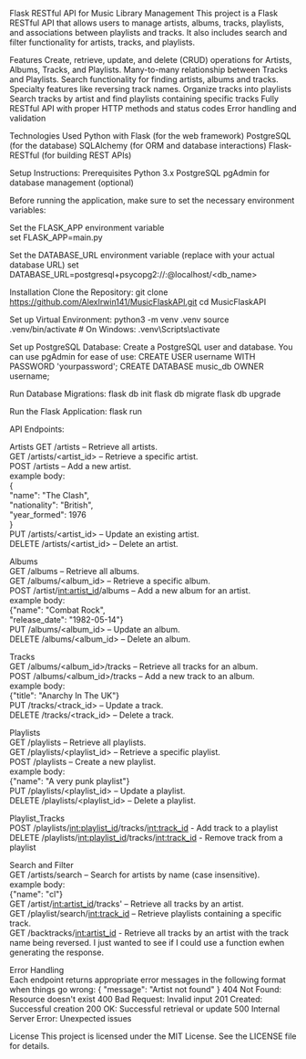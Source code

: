 Flask RESTful API for Music Library Management
This project is a Flask RESTful API that allows users to manage artists, albums, tracks, playlists, and associations between playlists and tracks. It also includes search and filter functionality for artists, tracks, and playlists.


Features
Create, retrieve, update, and delete (CRUD) operations for Artists, Albums, Tracks, and Playlists.
Many-to-many relationship between Tracks and Playlists.
Search functionality for finding artists, albums and tracks.
Specialty features like reversing track names.
Organize tracks into playlists
Search tracks by artist and find playlists containing specific tracks
Fully RESTful API with proper HTTP methods and status codes
Error handling and validation

Technologies Used
Python with Flask (for the web framework)
PostgreSQL (for the database)
SQLAlchemy (for ORM and database interactions)
Flask-RESTful (for building REST APIs)

Setup Instructions:
Prerequisites
Python 3.x
PostgreSQL
pgAdmin for database management (optional)

Before running the application, make sure to set the necessary environment variables:  

Set the FLASK_APP environment variable  
set FLASK_APP=main.py  

Set the DATABASE_URL environment variable (replace with your actual database URL)
set DATABASE_URL=postgresql+psycopg2://<username>:<password>@localhost/<db_name>

Installation
Clone the Repository:
git clone https://github.com/AlexIrwin141/MusicFlaskAPI.git
cd MusicFlaskAPI

Set up Virtual Environment:
python3 -m venv .venv
source .venv/bin/activate  # On Windows: .venv\Scripts\activate


Set up PostgreSQL Database:
Create a PostgreSQL user and database. You can use pgAdmin for ease of use:
CREATE USER username WITH PASSWORD 'yourpassword';
CREATE DATABASE music_db OWNER username;

Run Database Migrations:
flask db init
flask db migrate
flask db upgrade

Run the Flask Application:
flask run



API Endpoints:

Artists
GET /artists – Retrieve all artists.  
GET /artists/<artist_id> – Retrieve a specific artist.  
POST /artists – Add a new artist.  
example body:  
   {  
    "name": "The Clash",  
    "nationality": "British",  
    "year_formed": 1976  
  }  
PUT /artists/<artist_id> – Update an existing artist.  
DELETE /artists/<artist_id> – Delete an artist.  

Albums  
GET /albums – Retrieve all albums.  
GET /albums/<album_id> – Retrieve a specific album.  
POST /artist/<int:artist_id>/albums – Add a new album for an artist.  
example body:  
{"name": "Combat Rock",  
"release_date": "1982-05-14"}   
PUT /albums/<album_id> – Update an album.  
DELETE /albums/<album_id> – Delete an album.  

Tracks  
GET /albums/<album_id>/tracks – Retrieve all tracks for an album.  
POST /albums/<album_id>/tracks – Add a new track to an album.  
example body:  
{"title": "Anarchy In The UK"}  
PUT /tracks/<track_id> – Update a track.  
DELETE /tracks/<track_id> – Delete a track.  

Playlists  
GET /playlists – Retrieve all playlists.  
GET /playlists/<playlist_id> – Retrieve a specific playlist.  
POST /playlists – Create a new playlist.  
example body:  
{"name": "A very punk playlist"}  
PUT /playlists/<playlist_id> – Update a playlist.  
DELETE /playlists/<playlist_id> – Delete a playlist.  

Playlist_Tracks  
POST /playlists/<int:playlist_id>/tracks/<int:track_id> - Add track to a playlist  
DELETE /playlists/<int:playlist_id>/tracks/<int:track_id> - Remove track from a playlist  
 
Search and Filter  
GET /artists/search – Search for artists by name (case insensitive).  
example body:  
{"name": "cl"}  
GET /artist/<int:artist_id>/tracks' – Retrieve all tracks by an artist.  
GET /playlist/search/<int:track_id> – Retrieve playlists containing a specific track.  
GET /backtracks/<int:artist_id> - Retrieve all tracks by an artist with the track name being reversed. I just wanted to see if I could use a function ewhen generating the response.  

Error Handling  
Each endpoint returns appropriate error messages in the following format when things go wrong:
{
  "message": "Artist not found"
}
404 Not Found: Resource doesn't exist
400 Bad Request: Invalid input
201 Created: Successful creation
200 OK: Successful retrieval or update
500 Internal Server Error: Unexpected issues


License
This project is licensed under the MIT License. See the LICENSE file for details.